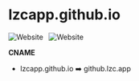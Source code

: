 # lzcapp.github.io

![Website](https://img.shields.io/website?label=lzcapp.github.io&style=for-the-badge&url=https%3A%2F%2Flzcapp.github.io)&ensp;
![Website](https://img.shields.io/website?label=github.lzc.app&style=for-the-badge&url=https%3A%2F%2Fgithub.lzc.app%2F)

**CNAME**

- lzcapp.github.io :arrow_right: github.lzc.app
